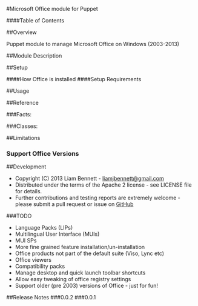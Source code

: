 #Microsoft Office module for Puppet


####Table of Contents

##Overview

Puppet module to manage Microsoft Office on Windows (2003-2013)

##Module Description

##Setup

####How Office is installed
####Setup Requirements

##Usage

##Reference

###Facts:

###Classes:

##Limitations

### Support Office Versions

##Development
* Copyright (C) 2013 Liam Bennett - <liamjbennett@gmail.com>
* Distributed under the terms of the Apache 2 license - see LICENSE file for details.
* Further contributions and testing reports are extremely welcome - please submit a pull request or issue on [GitHub](https://github.com/liamjbennett/puppet-msoffice)

###TODO
* Language Packs (LIPs)
* Multilingual User Interface (MUIs)
* MUI SPs
* More fine grained feature installation/un-installation
* Office products not part of the default suite (Viso, Lync etc)
* Office viewers
* Compatibility packs
* Manage desktop and quick launch toolbar shortcuts
* Allow easy tweaking of office registry settings
* Support older (pre 2003) versions of Office - just for fun!

##Release Notes
###0.0.2
###0.0.1